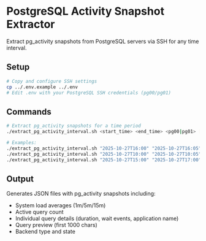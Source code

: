 # PostgreSQL Activity Snapshot Extractor

Extract pg_activity snapshots from PostgreSQL servers via SSH for any time interval.

## Setup

```bash
# Copy and configure SSH settings
cp ../.env.example ../.env
# Edit .env with your PostgreSQL SSH credentials (pg00/pg01)
```

## Commands

```bash
# Extract pg_activity snapshots for a time period
./extract_pg_activity_interval.sh <start_time> <end_time> <pg00|pg01> [output_file]

# Examples:
./extract_pg_activity_interval.sh "2025-10-27T16:00" "2025-10-27T16:05" pg00
./extract_pg_activity_interval.sh "2025-10-27T10:00" "2025-10-27T10:05" pg01 normal.json
./extract_pg_activity_interval.sh "2025-10-27T15:00" "2025-10-27T17:00" pg00 long-period.json
```

## Output

Generates JSON files with pg_activity snapshots including:
- System load averages (1m/5m/15m)
- Active query count
- Individual query details (duration, wait events, application name)
- Query preview (first 1000 chars)
- Backend type and state
